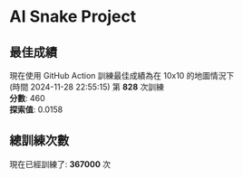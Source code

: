 
# AI Snake Project

## **最佳成績**
現在使用 GitHub Action 訓練最佳成績為在 10x10 的地圖情況下  
(時間 2024-11-28 22:55:15) 第 **828** 次訓練  
**分數**: 460  
**探索值**: 0.0158

## 總訓練次數
現在已經訓練了: **367000** 次
